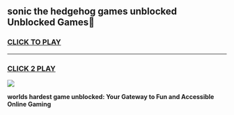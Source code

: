 
## sonic the hedgehog games unblocked Unblocked Games👋
<h3>
<a href="https://premium.freeplayer.one?title=sonic_the_hedgehog_games_unblocked&ref=16F">CLICK TO PLAY</a></h3>
<hr>

<h3>
<a href="https://premium.freeplayer.one?title=sonic_the_hedgehog_games_unblocked&ref=16F">CLICK 2 PLAY</a>
  
</h3>

<a href="https://premium.freeplayer.one?title=sonic_the_hedgehog_games_unblocked&ref=16F/"><img src="https://clearcache.store/games.png"></a>


**worlds hardest game unblocked: Your Gateway to Fun and Accessible Online Gaming**

